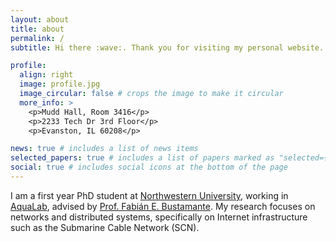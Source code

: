 ```yaml
---
layout: about
title: about
permalink: /
subtitle: Hi there :wave:. Thank you for visiting my personal website.

profile:
  align: right
  image: profile.jpg
  image_circular: false # crops the image to make it circular
  more_info: >
    <p>Mudd Hall, Room 3416</p>
    <p>2233 Tech Dr 3rd Floor</p>
    <p>Evanston, IL 60208</p>

news: true # includes a list of news items
selected_papers: true # includes a list of papers marked as "selected={true}"
social: true # includes social icons at the bottom of the page
---
```


I am a first year PhD student at [Northwestern University](https://www.northwestern.edu), working in [AquaLab](https://aqualab.cs.northwestern.edu), advised by [Prof. Fabián E. Bustamante](https://users.cs.northwestern.edu/~fabianb). My research focuses on networks and distributed systems, specifically on Internet infrastructure such as the Submarine Cable Network (SCN).
